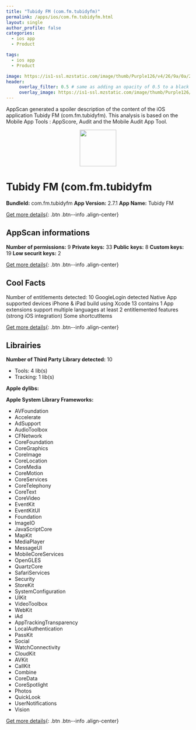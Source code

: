 ```yaml
---
title: "Tubidy FM (com.fm.tubidyfm)"
permalink: /apps/ios/com.fm.tubidyfm.html
layout: single
author_profile: false
categories: 
  - ios app 
  - Product 

tags: 
  - ios app 
  - Product 

image: https://is1-ssl.mzstatic.com/image/thumb/Purple126/v4/26/9a/0a/269a0acf-a671-41c7-3bb5-b007f4d5ba6c/AppIcon-0-0-1x_U007emarketing-0-0-0-7-0-0-sRGB-0-0-0-GLES2_U002c0-512MB-85-220-0-0.png/512x512bb.jpg
header: 
     overlay_filter: 0.5 # same as adding an opacity of 0.5 to a black background
     overlay_image: https://is1-ssl.mzstatic.com/image/thumb/Purple126/v4/26/9a/0a/269a0acf-a671-41c7-3bb5-b007f4d5ba6c/AppIcon-0-0-1x_U007emarketing-0-0-0-7-0-0-sRGB-0-0-0-GLES2_U002c0-512MB-85-220-0-0.png/512x512bb.jpg
---
```

AppScan generated a spoiler description of the content of the iOS application Tubidy FM (com.fm.tubidyfm). This analysis is based on the Mobile App Tools : AppScore, Audit and the Mobile Audit App Tool.

  
  
<div style="text-align: center;"><img src="https://is1-ssl.mzstatic.com/image/thumb/Purple126/v4/26/9a/0a/269a0acf-a671-41c7-3bb5-b007f4d5ba6c/AppIcon-0-0-1x_U007emarketing-0-0-0-7-0-0-sRGB-0-0-0-GLES2_U002c0-512MB-85-220-0-0.png/512x512bb.jpg" width="100" height="100"></div>  
  
# Tubidy FM (com.fm.tubidyfm

**BundleId:** com.fm.tubidyfm
**App Version:** 2.7.1
**App Name:** Tubidy FM


[Get more details](/pricing.html){: .btn .btn--info .align-center}  
  
## AppScan informations 

**Number of permissions:** 9
**Private keys:** 33
**Public keys:** 8
**Custom keys:** 19
**Low securit keys:** 2
  
[Get more details](/pricing.html){: .btn .btn--info .align-center}

## Cool Facts

Number of entitlements detected: 10
GoogleLogin detected
Native App
supported devices iPhone & iPad
build using Xcode 13
contains 1 App extensions
support multiple languages
at least 2 entitlemented features (strong iOS integration)
Some shortcutItems 
  
[Get more details](/pricing.html){: .btn .btn--info .align-center}

## Librairies 
**Number of Third Party Library detected:** 10
- Tools: 4 lib(s)
- Tracking: 1 lib(s)

**Apple dylibs:**


**Apple System Library Frameworks:**
- AVFoundation
- Accelerate
- AdSupport
- AudioToolbox
- CFNetwork
- CoreFoundation
- CoreGraphics
- CoreImage
- CoreLocation
- CoreMedia
- CoreMotion
- CoreServices
- CoreTelephony
- CoreText
- CoreVideo
- EventKit
- EventKitUI
- Foundation
- ImageIO
- JavaScriptCore
- MapKit
- MediaPlayer
- MessageUI
- MobileCoreServices
- OpenGLES
- QuartzCore
- SafariServices
- Security
- StoreKit
- SystemConfiguration
- UIKit
- VideoToolbox
- WebKit
- iAd
- AppTrackingTransparency
- LocalAuthentication
- PassKit
- Social
- WatchConnectivity
- CloudKit
- AVKit
- CallKit
- Combine
- CoreData
- CoreSpotlight
- Photos
- QuickLook
- UserNotifications
- Vision


  
[Get more details](/pricing.html){: .btn .btn--info .align-center}

